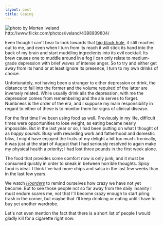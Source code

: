 ```yaml
---
layout: post
title: Coping
---
```


<img src="http://farm5.static.flickr.com/4014/4398939804_fc859af7ae.jpg" title="photo by Morten Iveland http://www.flickr.com/photos/iveland/4398939804/">

Even though I can't bear to look towards that [big black hole](http://danielsjourney.com/2010/10/02/in-order-to-remember-we-must-first-forget.html), it still reaches out to me, and even when I turn from its reach it will stick its hand into the back of my brain and start muddling ingredients into its evil cocktail. Its brew causes one to muddle around in a fog I can only relate to medium-grade depression with brief waves of intense anger. So to try and either get away from its hand or at least ignore its presence, I turn to my own drinks of choice.

Unfortunately, not having been a stranger to either depression or drink, the distance to fall into the former and the volume required of the latter are inversely related. While usually drink ails the depression, with me the depression comes from remembering and the ale serves to forget. Numbness is the order of the era, and I suppose my main responsibility in regard to either of these is to monitor them for signs of clinical disease.

For the first time I've been using food as well. Previously in my life, difficult times were opportunities to lose weight, as eating became nearly impossible. But in the last year or so, I had been putting on what I thought of as _happy pounds_. Busy with rewarding work and fatherhood and domestic bliss, I might have enjoyed the fruits of my delight a bit too much. Ironically, it was just at the start of August that I had seriously resolved to again make my physical health a priority; I had lost three pounds in the first week alone. 

The food that provides some comfort now is only junk, and it must be consumed quickly in order to sneak in between horrible thoughts. Spicy food is ideal. I think I've had more chips and salsa in the last few weeks than in the last few years.

We watch _[Hoarders](http://www.aetv.com/hoarders/)_ to remind ourselves how crazy we have not yet become. But to see those people not so far away from the daily insanity I must endure scares me, not that I'll become crazy enough to start piling trash in the corner, but maybe that I'll keep drinking or eating until I have to buy yet another wardrobe. 

Let's not even mention the fact that there is a short list of people I would gladly kill for a cigarette right now.

<p class="postscript"></p>